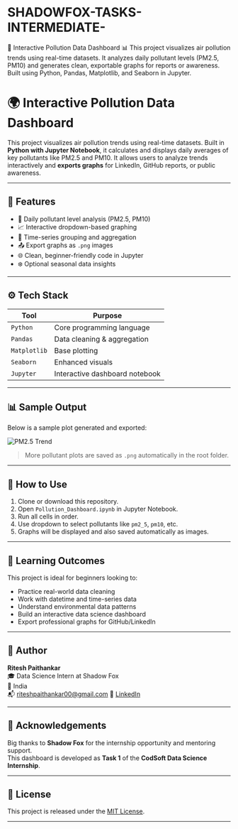 # SHADOWFOX-TASKS-INTERMEDIATE-
🚀 Interactive Pollution Data Dashboard 📊 This project visualizes air pollution trends using real-time datasets. It analyzes daily pollutant levels (PM2.5, PM10) and generates clean, exportable graphs for reports or awareness. Built using Python, Pandas, Matplotlib, and Seaborn in Jupyter.
# 🌍 Interactive Pollution Data Dashboard

This project visualizes air pollution trends using real-time datasets. Built in **Python with Jupyter Notebook**, it calculates and displays daily averages of key pollutants like PM2.5 and PM10. It allows users to analyze trends interactively and **exports graphs** for LinkedIn, GitHub reports, or public awareness.

---

## 📌 Features

- 📅 Daily pollutant level analysis (PM2.5, PM10)
- 📈 Interactive dropdown-based graphing
- 🧠 Time-series grouping and aggregation
- 📤 Export graphs as `.png` images
- 🌐 Clean, beginner-friendly code in Jupyter
- ❄️ Optional seasonal data insights

---

## ⚙️ Tech Stack

| Tool          | Purpose                        |
|---------------|--------------------------------|
| `Python`      | Core programming language      |
| `Pandas`      | Data cleaning & aggregation    |
| `Matplotlib`  | Base plotting                  |
| `Seaborn`     | Enhanced visuals               |
| `Jupyter`     | Interactive dashboard notebook |

---

## 📊 Sample Output

Below is a sample plot generated and exported:

![PM2.5 Trend](./pm2_5_trend.png)

> More pollutant plots are saved as `.png` automatically in the root folder.

---

## 🚀 How to Use

1. Clone or download this repository.
2. Open `Pollution_Dashboard.ipynb` in Jupyter Notebook.
3. Run all cells in order.
4. Use dropdown to select pollutants like `pm2_5`, `pm10`, etc.
5. Graphs will be displayed and also saved automatically as images.

---

## 🎯 Learning Outcomes

This project is ideal for beginners looking to:
- Practice real-world data cleaning
- Work with datetime and time-series data
- Understand environmental data patterns
- Build an interactive data science dashboard
- Export professional graphs for GitHub/LinkedIn

---

## 👤 Author

**Ritesh Paithankar**  
🎓 Data Science Intern at Shadow Fox  
📍 India  
📬 riteshpaithankar00@gmail.com
🔗 [LinkedIn](www.linkedin.com/in/ritesh-paithankar-4b43a828a) 

---

## 🙏 Acknowledgements

Big thanks to **Shadow Fox** for the internship opportunity and mentoring support.  
This dashboard is developed as **Task 1** of the **CodSoft Data Science Internship**.

---

## 📄 License

This project is released under the [MIT License](LICENSE).

---

